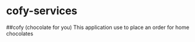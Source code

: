 # cofy-services
##cofy (chocolate for you)
This application use to place an order for home chocolates
